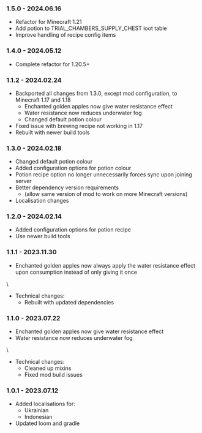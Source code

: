 ### 1.5.0 - 2024.06.16

*   Refactor for Minecraft 1.21
*   Add potion to TRIAL_CHAMBERS_SUPPLY_CHEST loot table
*   Improve handling of recipe config items


### 1.4.0 - 2024.05.12

*   Complete refactor for 1.20.5+


### 1.1.2 - 2024.02.24

*   Backported all changes from 1.3.0, except mod configuration, to Minecraft 1.17 and 1.18
    *  Enchanted golden apples now give water resistance effect
    *  Water resistance now reduces underwater fog
    *  Changed default potion colour
*   Fixed issue with brewing recipe not working in 1.17
*   Rebuilt with newer build tools


### 1.3.0 - 2024.02.18

*   Changed default potion colour
*   Added configuration options for potion colour
*   Potion recipe option no longer unnecessarily forces sync upon joining server
*   Better dependency version requirements 
    *   (allow same version of mod to work on more Minecraft versions)
*   Localisation changes


### 1.2.0 - 2024.02.14

*   Added configuration options for potion recipe
*   Use newer build tools


### 1.1.1 - 2023.11.30


*   Enchanted golden apples now always apply the water resistance effect upon consumption instead of only giving it once

\
*   Technical changes:
    * Rebuilt with updated dependencies


### 1.1.0 - 2023.07.22

*	Enchanted golden apples now give water resistance effect
*	Water resistance now reduces underwater fog

\
*	Technical changes:
	* Cleaned up mixins
	* Fixed mod build issues


### 1.0.1 - 2023.07.12

*	Added localisations for:
	* Ukrainian
	* Indonesian
*	Updated loom and gradle
